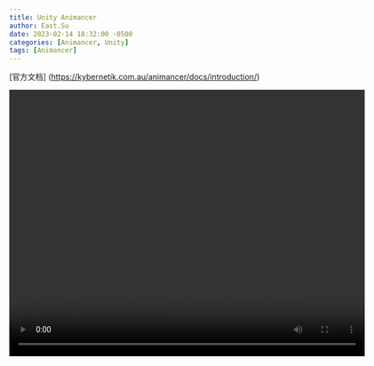 ```yaml
---
title: Unity Animancer
author: East.Su
date: 2023-02-14 18:32:00 -0500
categories: [Animancer, Unity]
tags: [Animancer]
---
```


[官方文档] (https://kybernetik.com.au/animancer/docs/introduction/)

<video width="640" height="480" controls>
  <source src="movie480.mp4" type="video/mp4">
</video>